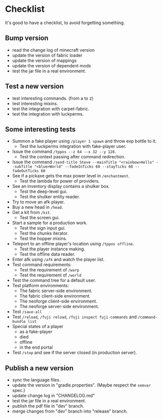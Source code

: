 # Checklist

It's good to have a checklist, to avoid forgetting something.

## Bump version

- read the change log of minecraft version
- update the version of fabric loader
- update the version of mappings
- update the version of dependent mods
- test the jar file in a real environment.

## Test a new version

- test interesting commands. (from a to z)
- test interesting mixins.
- test the integration with carpet-fabric.
- test the integration with luckperms.

## Some interesting tests

- Summon a fake player using `/player 1 spawn` and throw exp bottle to it.
    - Test the luckperms integration with fake-player user.
- Issue the command `/tppos --z 64 --x 32 --y 128`.
    - Test the context passing after command redirection.
- Issue the command `/send-title Steve --mainTitle "<rainbow>Hello" --subTitle "<blue>World"
--fadeInTicks 60 --stayTicks 60 --fadeOutTicks 60`
- See if a pickaxe gets the max power level in `/enchantment`.
    - Test the lambda for power of providers.
- See an inventory display contains a shulker box.
    - Test the deep-level gui.
    - Test the shulker entity reader.
- Try to move an afk player.
- Buy a new head in `/head`.
- Get a kit from `/kit`.
    - Test the screen gui.
- Start a sample for a production work.
    - Test the sign input gui.
    - Test the chunks iterator.
    - Test the hopper mixins.
- Teleport to an offline player's location using `/tppos offline`.
    - Test the player instance making.
    - Test the offline data reader.
- Enter afk using `/afk` and watch the player list.
- Test command requirements:
    - Test the requirement of `/warp`
    - Test the requirement of `/world`
- Test the command tree for a default user.
- Test platform environments:
    - The fabric server-side environment.
    - The fabric client-side environment.
    - The neoforge client-side environment.
    - The neoforge server-side environment.
- Test `/save-all`
- Test `/reload`, `/fuji reload`, `/fuji inspect fuji-commands` and `/command-bundle list`
- Special states of a player
    - as a fake-player
    - died
    - offline
    - in the end portal
- Test `/stop` and see if the server closed (in production server).

## Publish a new version

- sync the language files.
- update the version in "gradle.properties". (Maybe respect the `semvar` spec.)
- update change log in "CHANGELOG.md"
- test the jar file in a real environment.
- publish the pdf file in "dev" branch.
- merge changes from "dev" branch into "release" branch.

